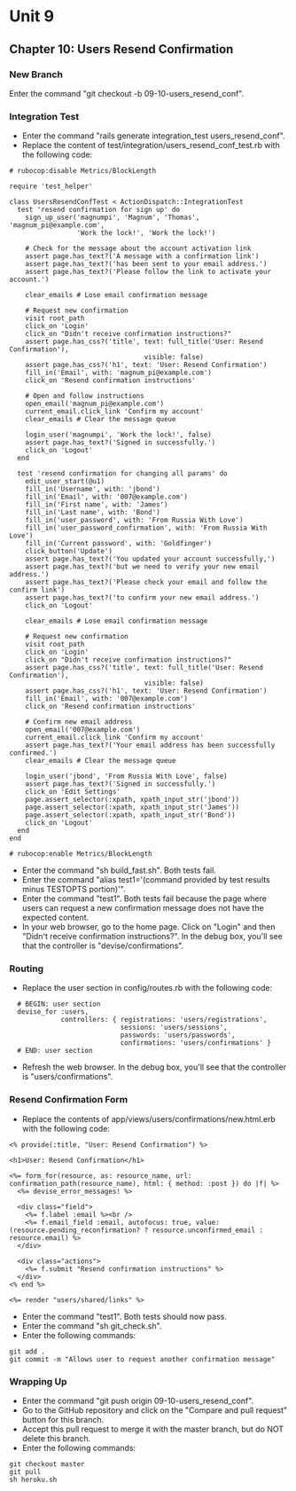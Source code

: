# Unit 9
## Chapter 10: Users Resend Confirmation

### New Branch
Enter the command "git checkout -b 09-10-users_resend_conf".

### Integration Test
* Enter the command "rails generate integration_test users_resend_conf".
* Replace the content of test/integration/users_resend_conf_test.rb with the following code:
```
# rubocop:disable Metrics/BlockLength

require 'test_helper'

class UsersResendConfTest < ActionDispatch::IntegrationTest
  test 'resend confirmation for sign up' do
    sign_up_user('magnumpi', 'Magnum', 'Thomas', 'magnum_pi@example.com',
                 'Work the lock!', 'Work the lock!')

    # Check for the message about the account activation link
    assert page.has_text?('A message with a confirmation link')
    assert page.has_text?('has been sent to your email address.')
    assert page.has_text?('Please follow the link to activate your account.')

    clear_emails # Lose email confirmation message

    # Request new confirmation
    visit root_path
    click_on 'Login'
    click_on "Didn't receive confirmation instructions?"
    assert page.has_css?('title', text: full_title('User: Resend Confirmation'),
                                  visible: false)
    assert page.has_css?('h1', text: 'User: Resend Confirmation')
    fill_in('Email', with: 'magnum_pi@example.com')
    click_on 'Resend confirmation instructions'

    # Open and follow instructions
    open_email('magnum_pi@example.com')
    current_email.click_link 'Confirm my account'
    clear_emails # Clear the message queue

    login_user('magnumpi', 'Work the lock!', false)
    assert page.has_text?('Signed in successfully.')
    click_on 'Logout'
  end

  test 'resend confirmation for changing all params' do
    edit_user_start(@u1)
    fill_in('Username', with: 'jbond')
    fill_in('Email', with: '007@example.com')
    fill_in('First name', with: 'James')
    fill_in('Last name', with: 'Bond')
    fill_in('user_password', with: 'From Russia With Love')
    fill_in('user_password_confirmation', with: 'From Russia With Love')
    fill_in('Current password', with: 'Goldfinger')
    click_button('Update')
    assert page.has_text?('You updated your account successfully,')
    assert page.has_text?('but we need to verify your new email address.')
    assert page.has_text?('Please check your email and follow the confirm link')
    assert page.has_text?('to confirm your new email address.')
    click_on 'Logout'

    clear_emails # Lose email confirmation message

    # Request new confirmation
    visit root_path
    click_on 'Login'
    click_on "Didn't receive confirmation instructions?"
    assert page.has_css?('title', text: full_title('User: Resend Confirmation'),
                                  visible: false)
    assert page.has_css?('h1', text: 'User: Resend Confirmation')
    fill_in('Email', with: '007@example.com')
    click_on 'Resend confirmation instructions'

    # Confirm new email address
    open_email('007@example.com')
    current_email.click_link 'Confirm my account'
    assert page.has_text?('Your email address has been successfully confirmed.')
    clear_emails # Clear the message queue

    login_user('jbond', 'From Russia With Love', false)
    assert page.has_text?('Signed in successfully.')
    click_on 'Edit Settings'
    page.assert_selector(:xpath, xpath_input_str('jbond'))
    page.assert_selector(:xpath, xpath_input_str('James'))
    page.assert_selector(:xpath, xpath_input_str('Bond'))
    click_on 'Logout'
  end
end

# rubocop:enable Metrics/BlockLength
```
* Enter the command "sh build_fast.sh".  Both tests fail.
* Enter the command "alias test1='(command provided by test results minus TESTOPTS portion)'".
* Enter the command "test1".  Both tests fail because the page where users can request a new confirmation message does not have the expected content.
* In your web browser, go to the home page.  Click on "Login" and then "Didn't receive confirmation instructions?".  In the debug box, you'll see that the controller is "devise/confirmations".

### Routing
* Replace the user section in config/routes.rb with the following code:
```
  # BEGIN: user section
  devise_for :users,
             controllers: { registrations: 'users/registrations',
                            sessions: 'users/sessions',
                            passwords: 'users/passwords',
                            confirmations: 'users/confirmations' }
  # END: user section
```
* Refresh the web browser.  In the debug box, you'll see that the controller is "users/confirmations".

### Resend Confirmation Form
* Replace the contents of app/views/users/confirmations/new.html.erb with the following code:
```
<% provide(:title, "User: Resend Confirmation") %>

<h1>User: Resend Confirmation</h1>

<%= form_for(resource, as: resource_name, url: confirmation_path(resource_name), html: { method: :post }) do |f| %>
  <%= devise_error_messages! %>

  <div class="field">
    <%= f.label :email %><br />
    <%= f.email_field :email, autofocus: true, value: (resource.pending_reconfirmation? ? resource.unconfirmed_email : resource.email) %>
  </div>

  <div class="actions">
    <%= f.submit "Resend confirmation instructions" %>
  </div>
<% end %>

<%= render "users/shared/links" %>
```
* Enter the command "test1".  Both tests should now pass.
* Enter the command "sh git_check.sh".
* Enter the following commands:
```
git add .
git commit -m "Allows user to request another confirmation message"
```

### Wrapping Up
* Enter the command "git push origin 09-10-users_resend_conf".
* Go to the GitHub repository and click on the "Compare and pull request" button for this branch.
* Accept this pull request to merge it with the master branch, but do NOT delete this branch.
* Enter the following commands:
```
git checkout master
git pull
sh heroku.sh
```
